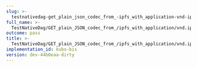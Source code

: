 ```yaml
---
slug: >-
  testnativedag-get_plain_json_codec_from_-ipfs_with_application-vnd-ipld-dag-json_returns_the_same_payload_as_the_raw_block
full_name: >-
  TestNativeDag/GET_plain_JSON_codec_from_/ipfs_with_application/vnd.ipld.dag-json_returns_the_same_payload_as_the_raw_block
outcome: pass
title: >-
  TestNativeDag/GET_plain_JSON_codec_from_/ipfs_with_application/vnd.ipld.dag-json_returns_the_same_payload_as_the_raw_block
implementation_id: kubo-bis
version: dev-44b0eaa-dirty
---
```


